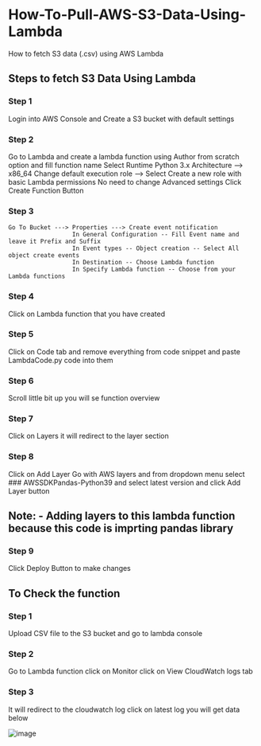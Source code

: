 # How-To-Pull-AWS-S3-Data-Using-Lambda
How to fetch S3 data (.csv) using AWS Lambda



## Steps to fetch S3 Data Using Lambda
### Step 1
  Login into AWS Console and Create a S3 bucket with default settings
### Step 2
  Go to Lambda and create a lambda function using Author from scratch option and fill function name
  Select Runtime Python 3.x
  Architecture --> x86_64
  Change default execution role --> Select Create a new role with basic Lambda permissions
  No need to change Advanced settings
  Click Create Function Button
### Step 3
    Go To Bucket ---> Properties ---> Create event notification
                      In General Configuration -- Fill Event name and leave it Prefix and Suffix
                      In Event types -- Object creation -- Select All object create events
                      In Destination -- Choose Lambda function
                      In Specify Lambda function -- Choose from your Lambda functions

### Step 4 
  Click on Lambda function that you have created 
### Step 5
  Click on Code tab and remove everything from code snippet and paste LambdaCode.py code into them
### Step 6
  Scroll little bit up you will se function overview
### Step 7
  Click on Layers it will redirect to the layer section
### Step 8
  Click on Add Layer
    Go with AWS layers and from dropdown menu select ### AWSSDKPandas-Python39 and select latest version 
    and click Add Layer button
## Note: - Adding layers to this lambda function because this code is imprting pandas library
### Step 9
  Click Deploy Button to make changes

## To Check the function
### Step 1
Upload CSV file to the S3 bucket and go to lambda console
### Step 2
Go to Lambda function click on Monitor click on View CloudWatch logs tab
### Step 3
It will redirect to the cloudwatch log click on latest log you will get data below 

![image](https://github.com/aqdamaslam/How-To-Pull-AWS-S3-Data-Using-Lambda/assets/56361347/e5eb7cd6-f828-4d56-867d-7724ba4f815e)

